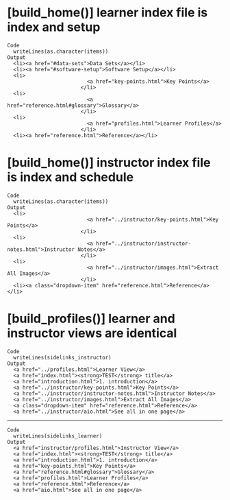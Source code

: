 # [build_home()] learner index file is index and setup

    Code
      writeLines(as.character(items))
    Output
      <li><a href="#data-sets">Data Sets</a></li>
      <li><a href="#software-setup">Software Setup</a></li>
      <li>
                              <a href="key-points.html">Key Points</a>
                            </li>
      <li>
                              <a href="reference.html#glossary">Glossary</a>
                            </li>
      <li>
                              <a href="profiles.html">Learner Profiles</a>
                            </li>
      <li><a href="reference.html">Reference</a></li>

# [build_home()] instructor index file is index and schedule

    Code
      writeLines(as.character(items))
    Output
      <li>
                              <a href="../instructor/key-points.html">Key Points</a>
                            </li>
      <li>
                              <a href="../instructor/instructor-notes.html">Instructor Notes</a>
                            </li>
      <li>
                              <a href="../instructor/images.html">Extract All Images</a>
                            </li>
      <li><a class="dropdown-item" href="reference.html">Reference</a></li>

# [build_profiles()] learner and instructor views are identical

    Code
      writeLines(sidelinks_instructor)
    Output
      <a href="../profiles.html">Learner View</a>
      <a href="index.html"><strong>TEST</strong> title</a>
      <a href="introduction.html">1. introduction</a>
      <a href="../instructor/key-points.html">Key Points</a>
      <a href="../instructor/instructor-notes.html">Instructor Notes</a>
      <a href="../instructor/images.html">Extract All Images</a>
      <a class="dropdown-item" href="reference.html">Reference</a>
      <a href="../instructor/aio.html">See all in one page</a>

---

    Code
      writeLines(sidelinks_learner)
    Output
      <a href="instructor/profiles.html">Instructor View</a>
      <a href="index.html"><strong>TEST</strong> title</a>
      <a href="introduction.html">1. introduction</a>
      <a href="key-points.html">Key Points</a>
      <a href="reference.html#glossary">Glossary</a>
      <a href="profiles.html">Learner Profiles</a>
      <a href="reference.html">Reference</a>
      <a href="aio.html">See all in one page</a>


